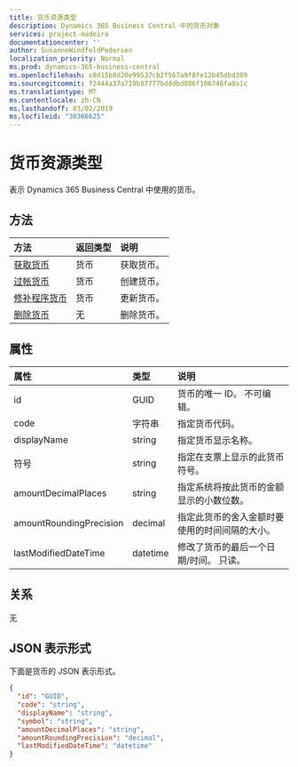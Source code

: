 ```yaml
---
title: 货币资源类型
description: Dynamics 365 Business Central 中的货币对象
services: project-madeira
documentationcenter: ''
author: SusanneWindfeldPedersen
localization_priority: Normal
ms.prod: dynamics-365-business-central
ms.openlocfilehash: c0d15b8d20e99537cb2f567a9f8fe12b45dbd389
ms.sourcegitcommit: f2444a37a719b87777bdddbd086f106746fa0a1c
ms.translationtype: MT
ms.contentlocale: zh-CN
ms.lasthandoff: 03/02/2019
ms.locfileid: "30366625"
---
```

# <a name="currencies-resource-type"></a>货币资源类型
表示 Dynamics 365 Business Central 中使用的货币。

## <a name="methods"></a>方法
| 方法                                                  |返回类型|说明       |
|:--------------------------------------------------------|:----------|:-----------------|
|[获取货币](../api/dynamics-currencies-get.md)      |货币 |获取货币。   |
|[过帐货币](../api/dynamics-create-currencies.md)  |货币 |创建货币。|
|[修补程序货币](../api/dynamics-currencies-update.md) |货币 |更新货币。|
|[删除货币](../api/dynamics-currencies-delete.md)|无       |删除货币。|

## <a name="properties"></a>属性
| 属性              | 类型   |说明                                                   |
|:----------------------|:-------|:-------------------------------------------------------------|
|id                     |GUID    |货币的唯一 ID。 不可编辑。                  |
|code                   |字符串  |指定货币代码。                                  |
|displayName            |string  |指定货币显示名称。                          |
|符号                 |string  |指定在支票上显示的此货币符号。|
|amountDecimalPlaces    |string  |指定系统将按此货币的金额显示的小数位数。|
|amountRoundingPrecision|decimal |指定此货币的舍入金额时要使用的时间间隔的大小。|
|lastModifiedDateTime   |datetime|修改了货币的最后一个日期/时间。 只读。       |  


## <a name="relationships"></a>关系
无

## <a name="json-representation"></a>JSON 表示形式

下面是货币的 JSON 表示形式。


```json
{
  "id": "GUID",
  "code": "string",
  "displayName": "string",
  "symbol": "string",
  "amountDecimalPlaces": "string",
  "amountRoundingPrecision": "decimal",
  "lastModifiedDateTime": "datetime"
}

```

